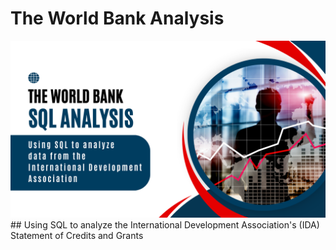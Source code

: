 # The World Bank Analysis <br>
<img src="images/The World Bank.png?raw=true"/>
## Using SQL to analyze the International Development Association's (IDA) Statement of Credits and Grants
